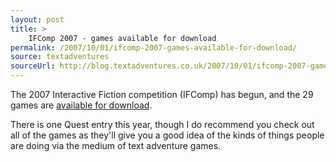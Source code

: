 ```yaml
---
layout: post
title: >
    IFComp 2007 - games available for download
permalink: /2007/10/01/ifcomp-2007-games-available-for-download/
source: textadventures
sourceUrl: http://blog.textadventures.co.uk/2007/10/01/ifcomp-2007-games-available-for-download/
---
```

The 2007 Interactive Fiction competition (IFComp) has begun, and the 29 games are <a href="http://www.ifcomp.org">available for download</a>.

There is one Quest entry this year, though I do recommend you check out all of the games as they'll give you a good idea of the kinds of things people are doing via the medium of text adventure games.